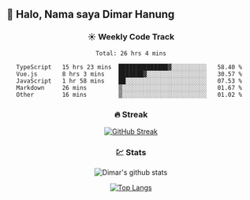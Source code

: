 ## 👋 Halo, Nama saya **Dimar Hanung**

<center>

### :sunny: Weekly Code Track
<!--START_SECTION:waka-->
```text
Total: 26 hrs 4 mins

TypeScript   15 hrs 23 mins  ██████████████▓░░░░░░░░░░   58.40 % 
Vue.js       8 hrs 3 mins    ███████▓░░░░░░░░░░░░░░░░░   30.57 % 
JavaScript   1 hr 58 mins    ██░░░░░░░░░░░░░░░░░░░░░░░   07.53 % 
Markdown     26 mins         ▒░░░░░░░░░░░░░░░░░░░░░░░░   01.67 % 
Other        16 mins         ▒░░░░░░░░░░░░░░░░░░░░░░░░   01.02 % 
```
<!--END_SECTION:waka-->

### :fire: Streak

[![GitHub Streak](http://github-readme-streak-stats.herokuapp.com?user=dimar-hanung)](https://git.io/streak-stats)

### :chart: Stats

![Dimar's github stats](https://github-readme-stats.vercel.app/api?username=dimar-hanung&show_icons=true&theme=vue)

[![Top Langs](https://github-readme-stats.vercel.app/api/top-langs/?username=dimar-hanung)](#)

</center>
